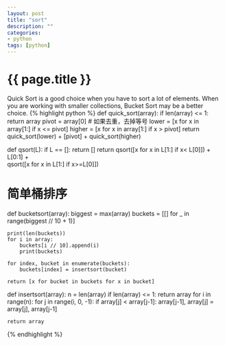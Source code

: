 ```yaml
---
layout: post
title: "sort"
description: ""
categories: 
- python  
tags: [python]
---
```

{{ page.title }}
================

Quick Sort is a good choice when you have to sort a lot of elements. When you are working with smaller collections, Bucket Sort may be a better choice.
{% highlight python %}
def quick_sort(array):
	if len(array) <= 1:
		return array
	pivot = array[0]
	# 如果去重，去掉等号
	lower = [x for x in array[1:] if x <= pivot]
	higher = [x for x in array[1:] if x > pivot]
	return quick_sort(lower) + [pivot] + quick_sort(higher)


def qsort(L):
  if L == []: return []
	return qsort([x for x in L[1:] if x< L[0]]) + L[0:1] + \
				 qsort([x for x in L[1:] if x>=L[0]])


# 简单桶排序
def bucketsort(array):
    biggest = max(array)
    buckets = [[] for _ in range(biggest // 10 + 1)]

    print(len(buckets))
    for i in array:
        buckets[i // 10].append(i)
        print(buckets)

    for index, bucket in enumerate(buckets):
        buckets[index] = insertsort(bucket)

    return [x for bucket in buckets for x in bucket]


def insertsort(array):
    n = len(array)
    if len(array) <= 1: return array
    for i in range(n):
        for j in range(i, 0, -1):
            if array[j] < array[j-1]:
                array[j-1], array[j] = array[j], array[j-1]
    
    return array
{% endhighlight %}
